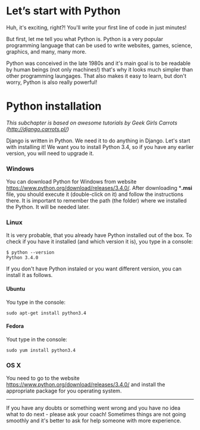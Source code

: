 # Let’s start with Python

Huh, it's exciting, right?! You'll write your first line of code in just minutes!

But first, let me tell you what Python is. Python is a very popular programming language that can be used to write websites, games, science, graphics, and many, many more.

Python was conceived in the late 1980s and it's main goal is to be readable by human beings (not only machines!) that's why it looks much simpler than other programming laungages. That also makes it easy to learn, but don't worry, Python is also really powerful!

# Python installation

*This subchapter is based on awesome tutorials by Geek Girls Carrots (http://django.carrots.pl/)*

Django is written in Python. We need it to do anything in Django. Let's start with installing it! We want you to install Python 3.4, so if you have any earlier version, you will need to upgrade it.

### Windows

You can download Python for Windows from website https://www.python.org/download/releases/3.4.0/. After downloading ***.msi** file, you should execute it (double-click on it) and follow the instructions there. It is important to remember the path (the folder) where we installed the Python. It will be needed later.

### Linux

It is very probable, that you already have Python installed out of the box. To check if you have it installed (and which version it is), you type in a console:

    $ python --version
    Python 3.4.0

If you don't have Python instaled or you want different version, you can install it as follows.

#### Ubuntu

You type in the console:

    sudo apt-get install python3.4


#### Fedora

Yout type in the console:

    sudo yum install python3.4

### OS X

You need to go to the website https://www.python.org/download/releases/3.4.0/ and install the appropriate package for you operating system.

----

If you have any doubts or something went wrong and you have no idea what to do next - please ask your coach! Sometimes things are not going smoothly and it's better to ask for help someone with more experience.

